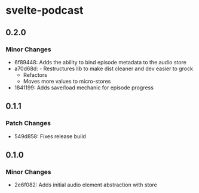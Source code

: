 # svelte-podcast

## 0.2.0

### Minor Changes

- 6f89448: Adds the ability to bind episode metadata to the audio store
- a70d68d: - Restructures lib to make dist cleaner and dev easier to grock
  - Refactors <audio /> bindings to make it easier to change values when loading a different source
  - Moves more values to micro-stores
- 1841199: Adds save/load mechanic for episode progress

## 0.1.1

### Patch Changes

- 549d858: Fixes release build

## 0.1.0

### Minor Changes

- 2e6f082: Adds initial audio element abstraction with store
